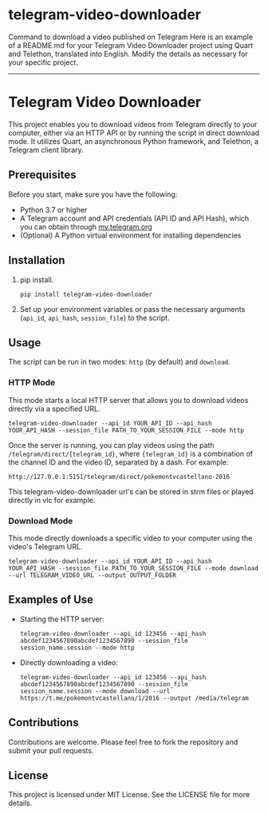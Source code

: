 # telegram-video-downloader
Command to download a video published on Telegram
Here is an example of a README.md for your Telegram Video Downloader project using Quart and Telethon, translated into English. Modify the details as necessary for your specific project.

---

# Telegram Video Downloader

This project enables you to download videos from Telegram directly to your computer, either via an HTTP API or by running the script in direct download mode. It utilizes Quart, an asynchronous Python framework, and Telethon, a Telegram client library.

## Prerequisites

Before you start, make sure you have the following:

- Python 3.7 or higher
- A Telegram account and API credentials (API ID and API Hash), which you can obtain through [my.telegram.org](https://my.telegram.org/)
- (Optional) A Python virtual environment for installing dependencies

## Installation

1. pip install.
   ```
   pip install telegram-video-downloader
   ```

2. Set up your environment variables or pass the necessary arguments (`api_id`, `api_hash`, `session_file`) to the script.

## Usage

The script can be run in two modes: `http` (by default) and `download`.

### HTTP Mode

This mode starts a local HTTP server that allows you to download videos directly via a specified URL.

```
telegram-video-downloader --api_id YOUR_API_ID --api_hash YOUR_API_HASH --session_file PATH_TO_YOUR_SESSION_FILE --mode http
```

Once the server is running, you can play videos using the path `/telegram/direct/{telegram_id}`, where `{telegram_id}` is a combination of the channel ID and the video ID, separated by a dash. For example:
```
http://127.0.0.1:5151/telegram/direct/pokemontvcastellano-2016
```
This telegram-video-downloader url's can be stored in strm files or played directly in vlc for example.

### Download Mode

This mode directly downloads a specific video to your computer using the video's Telegram URL.

```
telegram-video-downloader --api_id YOUR_API_ID --api_hash YOUR_API_HASH --session_file PATH_TO_YOUR_SESSION_FILE --mode download --url TELEGRAM_VIDEO_URL --output OUTPUT_FOLDER
```

## Examples of Use

- Starting the HTTP server:
  ```
  telegram-video-downloader --api_id 123456 --api_hash abcdef1234567890abcdef1234567890 --session_file session_name.session --mode http
  ```

- Directly downloading a video:
  ```
  telegram-video-downloader --api_id 123456 --api_hash abcdef1234567890abcdef1234567890 --session_file session_name.session --mode download --url https://t.me/pokemontvcastellano/1/2016 --output /media/telegram
  ```

## Contributions

Contributions are welcome. Please feel free to fork the repository and submit your pull requests.

## License

This project is licensed under MIT License. See the LICENSE file for more details.
